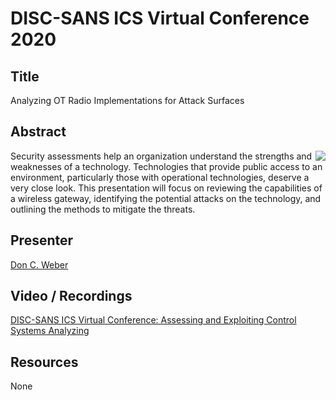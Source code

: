 # DISC-SANS ICS Virtual Conference 2020

## Title

Analyzing OT Radio Implementations for Attack Surfaces

## Abstract
 
<img align="right" src="https://www.cutawaysecurity.com/wp-content/uploads/2019/08/logo.png" /> Security assessments help an organization understand the strengths and weaknesses of a technology. Technologies that provide public access to an environment, particularly those with operational technologies, deserve a very close look. This presentation will focus on reviewing the capabilities of a wireless gateway, identifying the potential attacks on the technology, and outlining the methods to mitigate the threats.

## Presenter

[Don C. Weber](https://twitter.com/cutaway)

## Video / Recordings

[DISC-SANS ICS Virtual Conference: Assessing and Exploiting Control Systems Analyzing](https://www.youtube.com/watch?v=AA_q8kTE0zw&t=3s)

## Resources

None